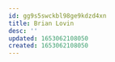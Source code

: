 ```yaml
---
id: gg9s5swckbl98ge9kdzd4xn
title: Brian Lovin
desc: ''
updated: 1653062108050
created: 1653062108050
---
```


